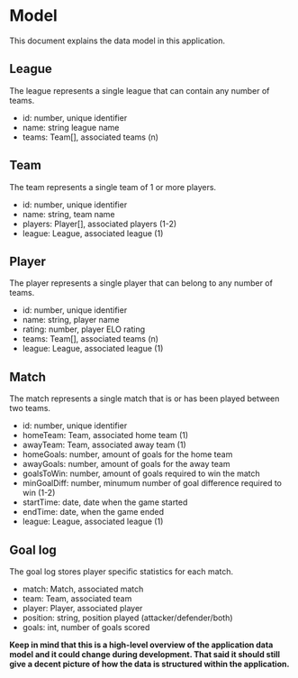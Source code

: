 Model
=====

This document explains the data model in this application.

## League

The league represents a single league that can contain any number of teams.

- id: number, unique identifier
- name: string league name
- teams: Team[], associated teams (n)

## Team

The team represents a single team of 1 or more players.

- id: number, unique identifier
- name: string, team name
- players: Player[], associated players (1-2)
- league: League, associated league (1)

## Player

The player represents a single player that can belong to any number of teams.

- id: number, unique identifier
- name: string, player name
- rating: number, player ELO rating
- teams: Team[], associated teams (n)
- league: League, associated league (1)

## Match

The match represents a single match that is or has been played between two teams.

- id: number, unique identifier
- homeTeam: Team, associated home team (1)
- awayTeam: Team, associated away team (1)
- homeGoals: number, amount of goals for the home team
- awayGoals: number, amount of goals for the away team
- goalsToWin: number, amount of goals required to win the match
- minGoalDiff: number, minumum number of goal difference required to win (1-2)
- startTime: date, date when the game started
- endTime: date, when the game ended
- league: League, associated league (1)

## Goal log

The goal log stores player specific statistics for each match.

- match: Match, associated match
- team: Team, associated team
- player: Player, associated player
- position: string, position played (attacker/defender/both)
- goals: int, number of goals scored

__Keep in mind that this is a high-level overview of the application data model and it could change during development.
That said it should still give a decent picture of how the data is structured within the application.__
